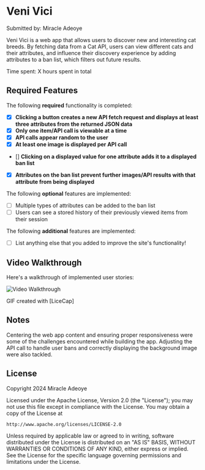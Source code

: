 # Veni Vici

Submitted by: Miracle Adeoye

Veni Vici is a web app that allows users to discover new and interesting cat breeds. By fetching data from a Cat API, users can view different cats and their attributes, and influence their discovery experience by adding attributes to a ban list, which filters out future results.

Time spent: X hours spent in total

## Required Features

The following **required** functionality is completed:

- [x] **Clicking a button creates a new API fetch request and displays at least three attributes from the returned JSON data**
- [x] **Only one item/API call is viewable at a time**
- [x] **API calls appear random to the user**
- [x] **At least one image is displayed per API call**
- [] **Clicking on a displayed value for one attribute adds it to a displayed ban list**
- [x] **Attributes on the ban list prevent further images/API results with that attribute from being displayed**

The following **optional** features are implemented:

- [ ] Multiple types of attributes can be added to the ban list
- [ ] Users can see a stored history of their previously viewed items from their session

The following **additional** features are implemented:

* [ ] List anything else that you added to improve the site's functionality!

## Video Walkthrough

Here's a walkthrough of implemented user stories:

![Video Walkthrough](https://imgur.com/a/Uq6piL6.gif)

GIF created with [LiceCap]

## Notes

Centering the web app content and ensuring proper responsiveness were some of the challenges encountered while building the app. Adjusting the API call to handle user bans and correctly displaying the background image were also tackled.

## License

Copyright 2024 Miracle Adeoye

Licensed under the Apache License, Version 2.0 (the "License");
you may not use this file except in compliance with the License.
You may obtain a copy of the License at

    http://www.apache.org/licenses/LICENSE-2.0

Unless required by applicable law or agreed to in writing, software
distributed under the License is distributed on an "AS IS" BASIS,
WITHOUT WARRANTIES OR CONDITIONS OF ANY KIND, either express or implied.
See the License for the specific language governing permissions and
limitations under the License.

